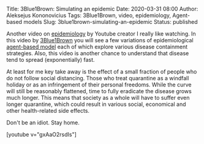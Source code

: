 Title: 3Blue1Brown: Simulating an epidemic
Date: 2020-03-31 08:00
Author: Aleksejus Kononovicius
Tags: 3Blue1Brown, video, epidemiology, Agent-based models
Slug: 3blue1brown-simulating-an-epidemic
Status: published

Another video on [epidemiology](/tag/epidemiology) by Youtube creator I really
like watching. In this video by [3Blue1Brown](/tag/3blue1brown) you will see a
few variations of epidemiological [agent-based model](/tag/agent-based-models)
each of which explore various disease containment strategies. Also, this video
is another chance to understand that disease tend to spread (exponentially) fast.

At least for me key take away is the effect of a small fraction of people who
do not follow social distancing. Those who treat quarantine as a windfall
holiday or as an infringement of their personal freedoms. While the curve will
still be reasonably flattened, time to fully eradicate the disease grows much
longer. This means that society as a whole will have to suffer even longer
quarantine, which could result in various social, economical and other
health-related side effects.

Don't be an idiot. Stay home.

[youtube v="gxAaO2rsdIs"]

